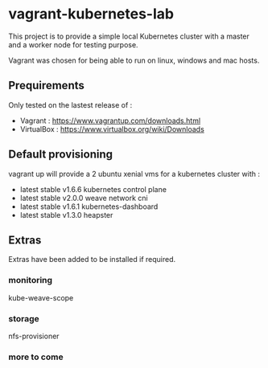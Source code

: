 # vagrant-kubernetes-lab
This project is to provide a simple local Kubernetes cluster with a master and a worker node for testing purpose.

Vagrant was chosen for being able to run on linux, windows and mac hosts.

## Prequirements
Only tested on the lastest release of :
- Vagrant : https://www.vagrantup.com/downloads.html
- VirtualBox : https://www.virtualbox.org/wiki/Downloads

## Default provisioning
vagrant up will provide a 2 ubuntu xenial vms for a kubernetes cluster with :
- latest stable v1.6.6 kubernetes control plane
- latest stable v2.0.0 weave network cni 
- latest stable v1.6.1 kubernetes-dashboard
- latest stable v1.3.0 heapster

## Extras
Extras have been added to be installed if required.
### monitoring
kube-weave-scope
### storage
nfs-provisioner
### more to come